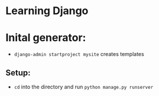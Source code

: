 
# Learning Django

# Inital generator:
- `django-admin startproject mysite` creates templates

## Setup:
- `cd` into the directory and run `python manage.py runserver`
